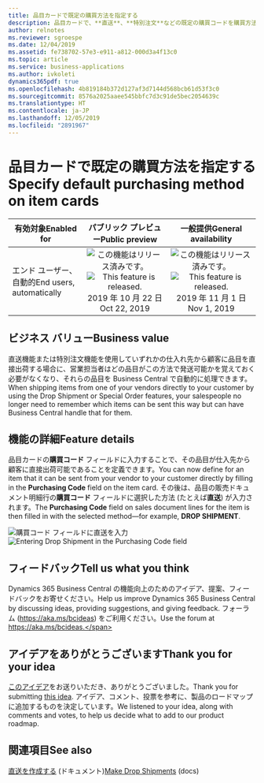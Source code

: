 ```yaml
---
title: 品目カードで既定の購買方法を指定する
description: 品目カードで、**直送**、**特別注文**などの既定の購買コードを購買方法として追加できるようになりました。
author: relnotes
ms.reviewer: sgroespe
ms.date: 12/04/2019
ms.assetid: fe738702-57e3-e911-a812-000d3a4f13c0
ms.topic: article
ms.service: business-applications
ms.author: ivkoleti
dynamics365pdf: true
ms.openlocfilehash: 4b819184b372d127af3d7144d568bcb61d53f3c0
ms.sourcegitcommit: 8576a2025aaee545bbfc7d3c91de5bec2054639c
ms.translationtype: HT
ms.contentlocale: ja-JP
ms.lasthandoff: 12/05/2019
ms.locfileid: "2891967"
---
```

# <a name="specify-default-purchasing-method-on-item-cards"></a><span data-ttu-id="a39a0-103">品目カードで既定の購買方法を指定する</span><span class="sxs-lookup"><span data-stu-id="a39a0-103">Specify default purchasing method on item cards</span></span>


| <span data-ttu-id="a39a0-104">有効対象</span><span class="sxs-lookup"><span data-stu-id="a39a0-104">Enabled for</span></span>    |  <span data-ttu-id="a39a0-105">パブリック プレビュー</span><span class="sxs-lookup"><span data-stu-id="a39a0-105">Public preview</span></span> | <span data-ttu-id="a39a0-106">一般提供</span><span class="sxs-lookup"><span data-stu-id="a39a0-106">General availability</span></span> | 
| ---------- | :----------: |:----------: |
|<span data-ttu-id="a39a0-107">エンド ユーザー、自動的</span><span class="sxs-lookup"><span data-stu-id="a39a0-107">End users, automatically</span></span>|<span data-ttu-id="a39a0-108">![この機能はリリース済みです。](/dynamics365-release-plan/media/green-checkmark.png "この機能はリリース済みです。")</span><span class="sxs-lookup"><span data-stu-id="a39a0-108">![This feature is released.](/dynamics365-release-plan/media/green-checkmark.png "This feature is released.")</span></span> <span data-ttu-id="a39a0-109">2019 年 10 月 22 日</span><span class="sxs-lookup"><span data-stu-id="a39a0-109">Oct 22, 2019</span></span>| <span data-ttu-id="a39a0-110">![この機能はリリース済みです。](/dynamics365-release-plan/media/green-checkmark.png "この機能はリリース済みです。")</span><span class="sxs-lookup"><span data-stu-id="a39a0-110">![This feature is released.](/dynamics365-release-plan/media/green-checkmark.png "This feature is released.")</span></span> <span data-ttu-id="a39a0-111">2019 年 11 月 1 日</span><span class="sxs-lookup"><span data-stu-id="a39a0-111">Nov 1, 2019</span></span>|


## <a name="business-value"></a><span data-ttu-id="a39a0-112">ビジネス バリュー</span><span class="sxs-lookup"><span data-stu-id="a39a0-112">Business value</span></span>
<!-- bv start -->
<span data-ttu-id="a39a0-113">直送機能または特別注文機能を使用していずれかの仕入れ先から顧客に品目を直接出荷する場合に、営業担当者はどの品目がこの方法で発送可能かを覚えておく必要がなくなり、それらの品目を Business Central で自動的に処理できます。</span><span class="sxs-lookup"><span data-stu-id="a39a0-113">When shipping items from one of your vendors directly to your customer by using the Drop Shipment or Special Order features, your salespeople no longer need to remember which items can be sent this way but can have Business Central handle that for them.</span></span>
<!-- bv end -->



## <a name="feature-details"></a><span data-ttu-id="a39a0-114">機能の詳細</span><span class="sxs-lookup"><span data-stu-id="a39a0-114">Feature details</span></span>
<!--feature detail start -->
<span data-ttu-id="a39a0-115">品目カードの**購買コード** フィールドに入力することで、その品目が仕入先から顧客に直接出荷可能であることを定義できます。</span><span class="sxs-lookup"><span data-stu-id="a39a0-115">You can now define for an item that it can be sent from your vendor to your customer directly by filling in the **Purchasing Code** field on the item card.</span></span> <span data-ttu-id="a39a0-116">その後は、品目の販売ドキュメント明細行の**購買コード** フィールドに選択した方法 (たとえば**直送**) が入力されます。</span><span class="sxs-lookup"><span data-stu-id="a39a0-116">The **Purchasing Code** field on sales document lines for the item is then filled in with the selected method—for example, **DROP SHIPMENT**.</span></span> 


<span data-ttu-id="a39a0-117">![購買コード フィールドに直送を入力](media/default-purchasing-code-item.png "[購買コード] フィールドに [直送] を入力")</span><span class="sxs-lookup"><span data-stu-id="a39a0-117">![Entering Drop Shipment in the Purchasing Code field](media/default-purchasing-code-item.png "Entering Drop Shipment in the Purchasing Code field")</span></span>
<!--feature detail end -->






## <a name="tell-us-what-you-think"></a><span data-ttu-id="a39a0-118">フィードバック</span><span class="sxs-lookup"><span data-stu-id="a39a0-118">Tell us what you think</span></span>
<span data-ttu-id="a39a0-119">Dynamics 365 Business Central の機能向上のためのアイデア、提案、フィードバックをお寄せください。</span><span class="sxs-lookup"><span data-stu-id="a39a0-119">Help us improve Dynamics 365 Business Central by discussing ideas, providing suggestions, and giving feedback.</span></span> <span data-ttu-id="a39a0-120">フォーラム (https://aka.ms/bcideas) をご利用ください。</span><span class="sxs-lookup"><span data-stu-id="a39a0-120">Use the forum at https://aka.ms/bcideas.</span></span>



## <a name="thank-you-for-your-idea"></a><span data-ttu-id="a39a0-121">アイデアをありがとうございます</span><span class="sxs-lookup"><span data-stu-id="a39a0-121">Thank you for your idea</span></span>
<span data-ttu-id="a39a0-122">[このアイデア](https://experience.dynamics.com/ideas/idea/?ideaid=c468c8b1-ba12-e811-80c0-00155d7cb38d)をお送りいただき、ありがとうございました。</span><span class="sxs-lookup"><span data-stu-id="a39a0-122">Thank you for submitting [this idea](https://experience.dynamics.com/ideas/idea/?ideaid=c468c8b1-ba12-e811-80c0-00155d7cb38d).</span></span> <span data-ttu-id="a39a0-123">アイデア、コメント、投票を参考に、製品のロードマップに追加するものを決定しています。</span><span class="sxs-lookup"><span data-stu-id="a39a0-123">We listened to your idea, along with comments and votes, to help us decide what to add to our product roadmap.</span></span>

## <a name="see-also"></a><span data-ttu-id="a39a0-124">関連項目</span><span class="sxs-lookup"><span data-stu-id="a39a0-124">See also</span></span>

<span data-ttu-id="a39a0-125">[直送を作成する](https://docs.microsoft.com/dynamics365/business-central/sales-how-drop-shipment) (ドキュメント)</span><span class="sxs-lookup"><span data-stu-id="a39a0-125">[Make Drop Shipments](https://docs.microsoft.com/dynamics365/business-central/sales-how-drop-shipment) (docs)</span></span>
